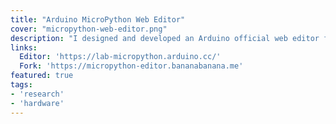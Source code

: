 ```yaml
---
title: "Arduino MicroPython Web Editor"
cover: "micropython-web-editor.png"
description: "I designed and developed an Arduino official web editor for MicroPython using web serial. It includes file management and transfer."
links:
  Editor: 'https://lab-micropython.arduino.cc/'
  Fork: 'https://micropython-editor.bananabanana.me'
featured: true
tags:
- 'research'
- 'hardware'
---
```

